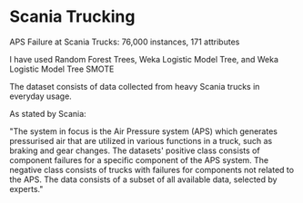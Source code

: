 # Scania Trucking

APS Failure at Scania Trucks: 76,000 instances, 171 attributes

I have used Random Forest Trees, Weka Logistic Model Tree, and Weka Logistic Model Tree SMOTE

The dataset consists of data collected from heavy Scania trucks in everyday usage. 

As stated by Scania:

"The system in focus is the Air Pressure system (APS) which generates pressurised air that are utilized in various functions 
in a truck, such as braking and gear changes. The datasets' positive class consists of component failures for a specific component of the APS system. The negative class consists of trucks with failures for components not related to the APS. The data consists of a subset of all available data, selected by experts."
